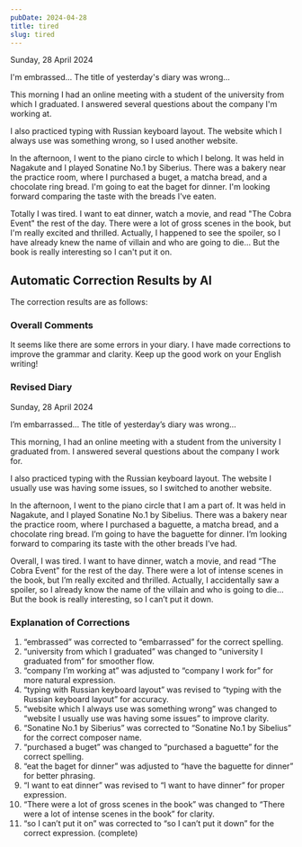 ```yaml
---
pubDate: 2024-04-28
title: tired
slug: tired
---
```


Sunday, 28 April 2024

I'm embrassed... The title of yesterday's diary was wrong...

This morning I had an online meeting with a student of the university from which I graduated. I answered several questions about the company I'm working at.

I also practiced typing with Russian keyboard layout. The website which I always use was something wrong, so I used another website.

In the afternoon, I went to the piano circle to which I belong. It was held in Nagakute and I played Sonatine No.1 by Siberius. There was a bakery near the practice room, where I purchased a buget, a matcha bread, and a chocolate ring bread. I'm going to eat the baget for dinner. I'm looking forward comparing the taste with the breads I've eaten.

Totally I was tired. I want to eat dinner, watch a movie, and read "The Cobra Event" the rest of the day. There were a lot of gross scenes in the book, but I'm really excited and thrilled. Actually, I happened to see the spoiler, so I have already knew the name of villain and who are going to die... But the book is really interesting so I can't put it on.

## Automatic Correction Results by AI
The correction results are as follows:

### Overall Comments
It seems like there are some errors in your diary. I have made corrections to improve the grammar and clarity. Keep up the good work on your English writing!

### Revised Diary
Sunday, 28 April 2024

I’m embarrassed… The title of yesterday’s diary was wrong…

This morning, I had an online meeting with a student from the university I graduated from. I answered several questions about the company I work for.

I also practiced typing with the Russian keyboard layout. The website I usually use was having some issues, so I switched to another website.

In the afternoon, I went to the piano circle that I am a part of. It was held in Nagakute, and I played Sonatine No.1 by Sibelius. There was a bakery near the practice room, where I purchased a baguette, a matcha bread, and a chocolate ring bread. I’m going to have the baguette for dinner. I’m looking forward to comparing its taste with the other breads I’ve had.

Overall, I was tired. I want to have dinner, watch a movie, and read “The Cobra Event” for the rest of the day. There were a lot of intense scenes in the book, but I’m really excited and thrilled. Actually, I accidentally saw a spoiler, so I already know the name of the villain and who is going to die… But the book is really interesting, so I can’t put it down.

### Explanation of Corrections
1. “embrassed” was corrected to “embarrassed” for the correct spelling.
2. “university from which I graduated” was changed to “university I graduated from” for smoother flow.
3. “company I’m working at” was adjusted to “company I work for” for more natural expression.
4. “typing with Russian keyboard layout” was revised to “typing with the Russian keyboard layout” for accuracy.
5. “website which I always use was something wrong” was changed to “website I usually use was having some issues” to improve clarity.
6. “Sonatine No.1 by Siberius” was corrected to “Sonatine No.1 by Sibelius” for the correct composer name.
7. “purchased a buget” was changed to “purchased a baguette” for the correct spelling.
8. “eat the baget for dinner” was adjusted to “have the baguette for dinner” for better phrasing.
9. “I want to eat dinner” was revised to “I want to have dinner” for proper expression.
10. “There were a lot of gross scenes in the book” was changed to “There were a lot of intense scenes in the book” for clarity.
11. “so I can’t put it on” was corrected to “so I can’t put it down” for the correct expression. (complete)